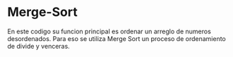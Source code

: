 # Merge-Sort
En este codigo su funcion principal es ordenar un arreglo de numeros desordenados.
Para eso se utiliza Merge Sort un proceso de ordenamiento de divide y venceras.
